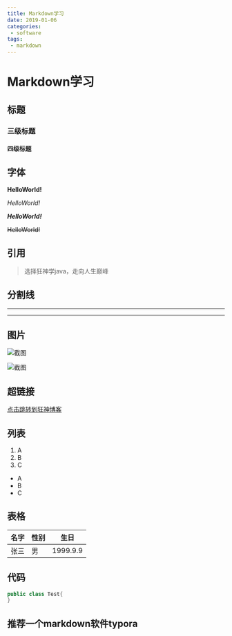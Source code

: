 ```yaml
---
title: Markdown学习
date: 2019-01-06
categories:
 - software
tags:
 - markdown
---
```

# Markdown学习

## 标题

### 三级标题

#### 四级标题



## 字体

**HelloWorld!**

*HelloWorld!*

***HelloWorld!***

~~HelloWorld!~~



## 引用

> 选择狂神学java，走向人生巅峰



## 分割线

---

***



## 图片

![截图](C:\Users\59404\Pictures\lm1583.jpg)

![截图](https://www.baidu.com/img/PCtm_d9c8750bed0b3c7d089fa7d55720d6cf.png)



## 超链接

[点击跳转到狂神博客](http://www.baidu.com)



## 列表

1. A
2. B
3. C

- A
- B
- C

## 表格

| 名字 | 性别 | 生日     |
| ---- | ---- | -------- |
| 张三 | 男   | 1999.9.9 |



## 代码

```java
public class Test{
}
```

## 推荐一个markdown软件typora
